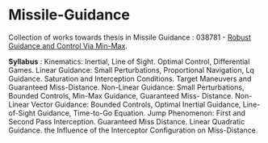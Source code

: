 # Missile-Guidance
Collection of works towards thesis in Missile Guidance :
038781 - [Robust Guidance and Control Via Min-Max](https://www.graduate.technion.ac.il/Subjects.Eng/?SUB=038781&SEM=201702).

**Syllabus** :
Kinematics: Inertial, Line of Sight. Optimal Control, Differential Games. 
Linear Guidance: Small Perturbations, Proportional Navigation, Lq Guidance. 
Saturation and Interception Conditions. Target Maneuvers and Guaranteed Miss-Distance. 
Non-Linear Guidance: Small Perturbations, Bounded Controls, Min-Max Guidance, 
Guaranteed Miss- Distance. Non-Linear Vector Guidance: Bounded Controls, 
Optimal Inertial Guidance, Line-of-Sight Guidance, Time-to-Go Equation. Jump Phenomenon: 
First and Second Pass Interception. Guaranteed Miss Distance. Linear Quadratic Guidance. 
the Influence of the Interceptor Configuration on Miss-Distance.
